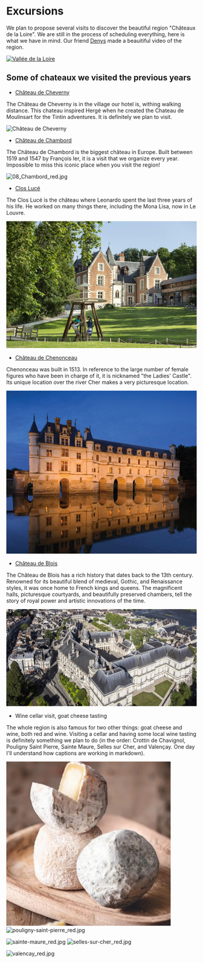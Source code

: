# Excursions

<!-- MACRO{snippet|debug=false|ignoreDownloadError=false|verbatim=false|file=src/site/resources/fragments/breadcrum.snippet.html} -->

We plan to propose several visits to discover the beautiful region "Châteaux de la Loire". We are still in the process of scheduling everything, here is what we have in mind. Our friend [Denys](https://twitter.com/denis_makogon) made a beauitiful video of the region. 

[![Vallée de la Loire](http://img.youtube.com/vi/jaWm4KKo8Sg/hqdefault.jpg)](https://youtu.be/jaWm4KKo8Sg)

## Some of chateaux we visited the previous years

* [Château de Cheverny](https://www.chateau-cheverny.fr/)

The Château de Cheverny is in the village our hotel is, withing walking distance. This chateau inspired Hergé when he created the Chateau de Moulinsart for the Tintin adventures. It is definitely we plan to visit.  

![Château de Cheverny](images/07_Cheverny_red.jpg)

* [Château de Chambord](https://en.wikipedia.org/wiki/Ch%C3%A2teau_de_Chambord)

The Château de Chambord is the biggest château in Europe. Built between 1519 and 1547 by François Ier, it is a visit that we organize every year. Impossible to miss this iconic place when you visit the region!  

![08_Chambord_red.jpg](images/08_Chambord_red.jpg)

* [Clos Lucé](https://vinci-closluce.com/en)

The Clos Lucé is the château where Leonardo spent the last three years of his life. He worked on many things there, including the Mona Lisa, now in Le Louvre. 

![Clos Lucé](images/09_Clos-luce_red.jpg)


* [Château de Chenonceau](https://www.chenonceau.com/)

Chenonceau was built in 1513. In reference to the large number of female figures who have been in charge of it, it is nicknamed "the Ladies' Castle". Its unique location over the river Cher makes a very picturesque location. 

![Chenonceau](images/10_Chenonceau-b.jpg)


* [Château de Blois](https://www.chateaudeblois.fr/)

The Château de Blois has a rich history that dates back to the 13th century. Renowned for its beautiful blend of medieval, Gothic, and Renaissance styles, it was once home to French kings and queens. The magnificent halls, picturesque courtyards, and beautifully preserved chambers, tell the story of royal power and artistic innovations of the time.

![Château de Blois](images/11_Chateau-Blois_red.jpg)

* Wine cellar visit, goat cheese tasting

The whole region is also famous for two other things: goat cheese and wine, both red and wine. Visiting a cellar and having some local wine tasting is definitely something we plan to do (in the order: Crottin de Chavignol, Pouligny Saint Pierre, Sainte Maure, Selles sur Cher, and Valençay. One day I'll understand how captions are working in markdown). 

![crottin-de-chavignol_red.jpg](images/crottin-de-chavignol_red.jpg) ![pouligny-saint-pierre_red.jpg](images/pouligny-saint-pierre_red.jpg)

![sainte-maure_red.jpg](images/sainte-maure_red.jpg) ![selles-sur-cher_red.jpg](images/selles-sur-cher_red.jpg)

![valencay_red.jpg](images/valencay_red.jpg)